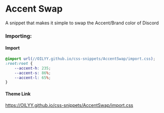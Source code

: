 # Accent Swap
A snippet that makes it simple to swap the Accent/Brand color of Discord

### Importing:
#### Import
```css
@import url(//OILYY.github.io/css-snippets/AccentSwap/import.css);
:root:root {
    --accent-h: 235;
    --accent-s: 86%;
    --accent-l: 65%;
}
```
#### Theme Link
https://OILYY.github.io/css-snippets/AccentSwap/import.css

